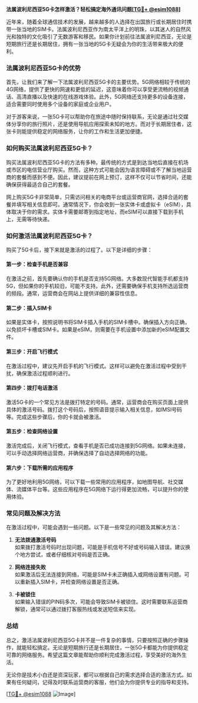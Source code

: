 **法属波利尼西亚5G卡怎样激活？轻松搞定海外通讯问题[[TG💪+ @esim1088](https://t.me/s/esim1088)]**

近年来，随着全球通信技术的发展，越来越多的人选择在出国旅行或长期居住时携带一张当地的SIM卡。法属波利尼西亚作为南太平洋上的明珠，以其迷人的自然风光和独特的文化吸引了无数游客和移民。如果你计划前往法属波利尼西亚，无论是短期旅行还是长期居住，拥有一张当地的5G卡无疑会为你的生活带来极大的便利。

### 法属波利尼西亚5G卡的优势

首先，让我们来了解一下法属波利尼西亚5G卡的主要优势。5G网络相较于传统的4G网络，提供了更快的网速和更低的延迟，这意味着你可以享受更流畅的视频通话、高清直播以及快速的在线游戏体验。此外，5G网络还支持更多的设备连接，适合需要同时使用多个设备的家庭或企业用户。

对于游客来说，一张5G卡可以帮助你在旅途中随时保持联系，无论是通过社交媒体分享你的旅行照片，还是使用导航应用探索未知的地方。而对于长期居住者，这张卡则能提供稳定的网络服务，让你的工作和生活更加便捷。

### 如何购买法属波利尼西亚5G卡？

购买法属波利尼西亚5G卡的方法有多种。最传统的方式是到达当地后直接在机场或市区的电信营业厅购买。然而，这种方式可能会因为语言障碍或不了解当地运营商的套餐而感到不便。因此，建议提前在网上预订，这样不仅可以节省时间，还能确保获得最适合自己的套餐。

网上购买5G卡非常简单，只需访问相关的电商平台或运营商官网，选择合适的套餐并填写相关信息即可。通常情况下，你会收到一张实体卡或虚拟卡（eSIM），具体取决于你的需求。实体卡需要邮寄到指定地址，而eSIM可以直接下载到手机上，无需等待快递。

### 如何激活法属波利尼西亚5G卡？

购买了5G卡后，接下来就是激活的过程了。以下是详细的步骤：

#### 第一步：检查手机是否兼容

在激活之前，首先要确认你的手机是否支持5G网络。大多数现代智能手机都支持5G，但如果你的手机较旧，可能不支持。此外，还需要确保手机支持所选运营商的频段。通常，运营商会在网站上提供详细的兼容性信息。

#### 第二步：插入SIM卡

如果是实体卡，按照说明书将SIM卡插入手机的SIM卡槽中。确保插入方向正确，以免损坏卡槽或SIM卡。如果是eSIM，则需要在手机设置中添加新的eSIM配置文件。

#### 第三步：开启飞行模式

在激活过程中，建议先开启手机的飞行模式。这样可以避免在激活过程中受到干扰，确保激活过程顺利进行。

#### 第四步：拨打电话激活

激活5G卡的一个常见方法是拨打特定的号码。通常，运营商会在购买页面上提供具体的激活号码。拨打这个号码后，按照语音提示输入相关信息，如IMSI号码等。完成这些步骤后，你的卡就会被激活。

#### 第五步：检查网络设置

激活完成后，关闭飞行模式，查看手机是否已成功连接到5G网络。如果未连接，可以手动选择网络运营商，并确保选择了自动选择网络的功能。

#### 第六步：下载所需的应用程序

为了更好地利用5G网络，可以下载一些常用的应用程序，如地图导航、社交媒体、流媒体平台等。这些应用程序在5G网络下运行得更加流畅，可以提升你的使用体验。

### 常见问题及解决方法

在激活过程中，可能会遇到一些问题。以下是一些常见的问题及其解决方法：

1. **无法拨通激活号码**  
   如果拨打激活号码时出现问题，可能是手机信号不好或号码输入错误。建议换个地方尝试，或者仔细核对号码是否正确。

2. **网络连接失败**  
   如果激活后无法连接到网络，可能是SIM卡未正确插入或网络设置有问题。可以重新插入SIM卡，并检查网络设置是否正确。

3. **卡被锁住**  
   如果输入错误的PIN码多次，可能会导致SIM卡被锁住。这时需要联系运营商解锁，通常可以通过拨打客服热线或发送短信来实现。

### 总结

总之，激活法属波利尼西亚5G卡并不是一件复杂的事情，只要按照正确的步骤操作，就能轻松搞定。无论是短期旅行还是长期居住，一张5G卡都能为你提供稳定可靠的网络服务。希望这篇文章能帮助你顺利完成激活过程，享受美好的海外生活。

无论你是技术小白还是资深玩家，都可以根据自己的需求选择合适的激活方式。如果有任何疑问，记得及时联系运营商的客服，他们会为你提供专业的指导和支持。

[[TG💪+ @esim1088](https://t.me/s/esim1088) ![Image](https://i.postimg.cc/4NQfJmqS/Snipaste-2025-05-13-00-14-12.png)]